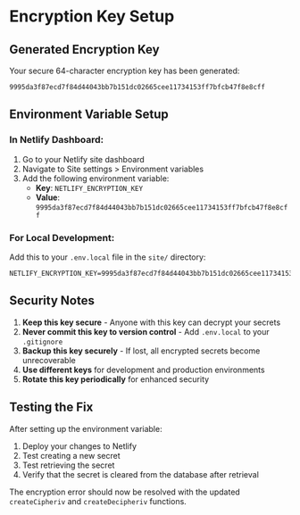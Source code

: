 # Encryption Key Setup

## Generated Encryption Key

Your secure 64-character encryption key has been generated:

```
9995da3f87ecd7f84d44043bb7b151dc02665cee11734153ff7bfcb47f8e8cff
```

## Environment Variable Setup

### In Netlify Dashboard:
1. Go to your Netlify site dashboard
2. Navigate to Site settings > Environment variables
3. Add the following environment variable:
   - **Key**: `NETLIFY_ENCRYPTION_KEY`
   - **Value**: `9995da3f87ecd7f84d44043bb7b151dc02665cee11734153ff7bfcb47f8e8cff`

### For Local Development:
Add this to your `.env.local` file in the `site/` directory:
```
NETLIFY_ENCRYPTION_KEY=9995da3f87ecd7f84d44043bb7b151dc02665cee11734153ff7bfcb47f8e8cff
```

## Security Notes

1. **Keep this key secure** - Anyone with this key can decrypt your secrets
2. **Never commit this key to version control** - Add `.env.local` to your `.gitignore`
3. **Backup this key securely** - If lost, all encrypted secrets become unrecoverable
4. **Use different keys** for development and production environments
5. **Rotate this key periodically** for enhanced security

## Testing the Fix

After setting up the environment variable:

1. Deploy your changes to Netlify
2. Test creating a new secret
3. Test retrieving the secret
4. Verify that the secret is cleared from the database after retrieval

The encryption error should now be resolved with the updated `createCipheriv` and `createDecipheriv` functions.
